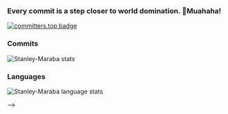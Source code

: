### Every commit is a step closer to world domination. 👹Muahaha!

[![committers.top badge](https://user-badge.committers.top/south_africa_private/Stanley-Maraba.svg)](https://user-badge.committers.top/south_africa_private/Stanley-Maraba)

### Commits
![Stanley-Maraba stats](https://github-readme-stats.vercel.app/api?username=Stanley-Maraba&count_private&show_icons=true&theme=tokyonight&hide_border=true&include_all_commits)

### Languages
![Stanley-Maraba language stats](https://github-readme-stats.vercel.app/api/top-langs/?username=Stanley-Maraba&theme=tokyonight&hide_border=true&langs_count=6&layout=compact)

-->
